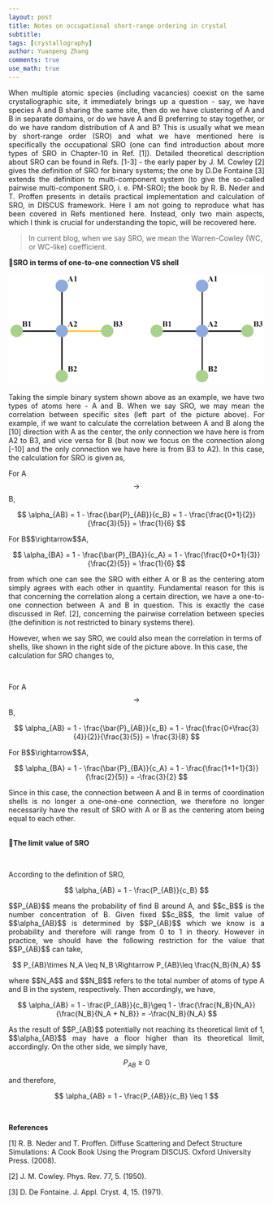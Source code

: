 ```yaml
---
layout: post
title: Notes on occupational short-range ordering in crystal
subtitle:
tags: [crystallography]
author: Yuanpeng Zhang
comments: true
use_math: true
---
```


<p style='text-align: justify'>
When multiple atomic species (including vacancies) coexist on the same crystallographic site, it immediately brings up a question - say, we have species A and B sharing the same site, then do we have clustering of A and B in separate domains, or do we have A and B preferring to stay together, or do we have random distribution of A and B? This is usually what we mean by short-range order (SRO) and what we have mentioned here is specifically the occupational SRO (one can find introduction about more types of SRO in Chapter-10 in Ref. [1]). Detailed theoretical description about SRO can be found in Refs. [1-3] - the early paper by J. M. Cowley [2] gives the definition of SRO for binary systems; the one by D.De Fontaine [3] extends the definition to multi-component system (to give the so-called pairwise multi-component SRO, i. e. PM-SRO); the book by R. B. Neder and T. Proffen presents in details practical implementation and calculation of SRO, in DISCUS framework. Here I am not going to reproduce what has been covered in Refs mentioned here. Instead, only two main aspects, which I think is crucial for understanding the topic, will be recovered here.
</p>

<blockquote cite="">
In current blog, when we say SRO, we mean the Warren-Cowley (WC, or WC-like) coefficient.
</blockquote>

<p style='text-align: justify'>

**📌SRO in terms of one-to-one connection VS shell**
</p>

<p align='center'>
<img src="/assets/img/posts/SRO_Demo.png"
   style="border:none;"
   alt="SRO_Demo"
   title="SRO_Demo" />
<br />
</p>

<p style='text-align: justify'>
Taking the simple binary system shown above as an example, we have two types of atoms here - A and B. When we say SRO, we may mean the correlation between specific sites (left part of the picture above). For example, if we want to calculate the correlation between A and B along the [10] direction with A as the center, the only connection we have here is from A2 to B3, and vice versa for B (but now we focus on the connection along [-10] and the only connection we have here is from B3 to A2). In this case, the calculation for SRO is given as,

<br />

For A$$\rightarrow$$B,
</p>

$$
\alpha_{AB} = 1 - \frac{\bar{P}_{AB}}{c_B} = 1 - \frac{\frac{0+1}{2}}{\frac{3}{5}} = \frac{1}{6}
$$

<p style='text-align: justify'>
For B$$\rightarrow$$A,
</p>

$$
\alpha_{BA} = 1 - \frac{\bar{P}_{BA}}{c_A} = 1 - \frac{\frac{0+0+1}{3}}{\frac{2}{5}} = \frac{1}{6}
$$

<p style='text-align: justify'>
from which one can see the SRO with either A or B as the centering atom simply agrees with each other in quantity. Fundamental reason for this is that concerning the correlation along a certain direction, we have a one-to-one connection between A and B in question. This is exactly the case discussed in Ref. [2], concerning the pairwise correlation between species (the definition is not restricted to binary systems there).

<br />

However, when we say SRO, we could also mean the correlation in terms of shells, like shown in the right side of the picture above. In this case, the calculation for SRO changes to,

<br />

For A$$\rightarrow$$B,
</p>

$$
\alpha_{AB} = 1 - \frac{\bar{P}_{AB}}{c_B} = 1 - \frac{\frac{0+\frac{3}{4}}{2}}{\frac{3}{5}} = \frac{3}{8}
$$

<p style='text-align: justify'>
For B$$\rightarrow$$A,
</p>

$$
\alpha_{BA} = 1 - \frac{\bar{P}_{BA}}{c_A} = 1 - \frac{\frac{1+1+1}{3}}{\frac{2}{5}} = -\frac{3}{2}
$$

<p style='text-align: justify'>
Since in this case, the connection between A and B in terms of coordination shells is no longer a one-one-one connection, we therefore no longer necessarily have the result of SRO with A or B as the centering atom being equal to each other.

<br />
<br />

**📌The limit value of SRO**

<br />

According to the definition of SRO,
</p>

$$
\alpha_{AB} = 1 - \frac{P_{AB}}{c_B}
$$

<p style='text-align: justify'>
$$P_{AB}$$ means the probability of find B around A, and $$c_B$$ is the number concentration of B. Given fixed $$c_B$$, the limit value of $$\alpha_{AB}$$ is determined by $$P_{AB}$$ which we know is a probability and therefore will range from 0 to 1 in theory. However in practice, we should have the following restriction for the value that $$P_{AB}$$ can take,
</p>

$$
P_{AB}\times N_A \leq N_B \Rightarrow P_{AB}\leq \frac{N_B}{N_A}
$$

<p style='text-align: justify'>
where $$N_A$$ and $$N_B$$ refers to the total number of atoms of type A and B in the system, respectively. Then accordingly, we have,
</p>

$$
\alpha_{AB} = 1 - \frac{P_{AB}}{c_B}\geq 1 - \frac{\frac{N_B}{N_A}}{\frac{N_B}{N_A + N_B}} = -\frac{N_B}{N_A}
$$

<p style='text-align: justify'>
As the result of $$P_{AB}$$ potentially not reaching its theoretical limit of 1, $$\alpha_{AB}$$ may have a floor higher than its theoretical limit, accordingly.
On the other side, we simply have,
</p>

$$
P_{AB} \geq 0
$$

<p style='text-align: justify'>
and therefore,
</p>

$$
\alpha_{AB} = 1 - \frac{P_{AB}}{c_B} \leq 1
$$

<br />

<b>References</b>

[1] R. B. Neder and T. Proffen. Diffuse Scattering and Defect Structure Simulations: A Cook Book Using the Program DISCUS. Oxford University Press. (2008).

[2] J. M. Cowley. Phys. Rev. 77, 5. (1950).

[3] D. De Fontaine. J. Appl. Cryst. 4, 15. (1971).